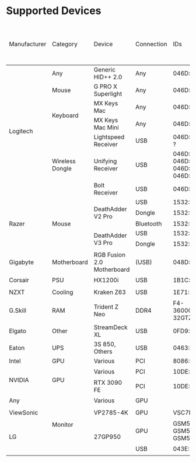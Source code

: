 # Supported Devices

<table>
<thead>
  <tr>
    <td rowspan="2">Manufacturer</td>
    <td rowspan="2">Category</td>
    <td rowspan="2">Device</td>
    <td rowspan="2">Connection</td>
    <td rowspan="2">IDs</td>
    <td colspan="3">Power</td>
    <td colspan="3">RGB Lighting</td>
    <td colspan="3">Mouse</td>
    <td colspan="2">Keyboard</td>
    <td colspan="4">Monitor</td>
    <td rowspan="2">Sensors</td>
    <td colspan="2">Cooling</td>
    <td>Motherboard</td>
    <td>GPU</td>
    <td>Wireless Dongle</td>
  </tr>
  <tr>
    <!-- Power -->
    <td>Battery Level</td>
    <td>Low Power Mode</td>
    <td>Idle Sleep</td>
    <!-- RGB Lighting -->
    <td>Unified</td>
    <td>Zones</td>
    <td>Persistence</td>
    <!-- Mouse -->
    <td>DPI</td>
    <td>DPI Presets</td>
    <td>Polling Rate</td>
    <!-- Keyboard -->
    <td>Modifier Key Notifications</td>
    <td>Backlight Notifications</td>
    <!-- Monitor -->
    <td>Brightness</td>
    <td>Contrast</td>
    <td>Audio Volume</td>
    <td>Input Source</td>
    <!-- Cooling -->
    <td>Fan Power</td>
    <td>Pump Power</td>
    <!-- Motherboard -->
    <td>SMBus</td>
    <!-- GPU -->
    <td>I2C</td>
    <!-- Wireless Dongle -->
    <td>Connected Devices</td>
  </tr>
</thead>
<tbody>
  <tr>
    <td rowspan="7">Logitech</td>
    <td>Any</td>
    <td>Generic HID++ 2.0</td>
    <td>Any</td>
    <td>046D:*</td>
    <td>✔️</td>
    <td>❌</td>
    <td>❌</td>
    <td>❌</td>
    <td>❌</td>
    <td>❌</td>
    <td>✔️</td>
    <td>🔍</td>
    <td>🔍</td>
    <td>✔️</td>
    <td>✔️</td>
    <td colspan="4"></td>
    <td></td>
    <td colspan="2"></td>
    <td></td>
    <td></td>
    <td>✔️</td>
  </tr>
  <tr>
    <td>Mouse</td>
    <td>G PRO X Superlight</td>
    <td>Any</td>
    <td>046D:*</td>
    <td>✔️</td>
    <td>❌</td>
    <td>❌</td>
    <td colspan="3"></td>
    <td>✔️</td>
    <td>🔍</td>
    <td>🔍</td>
    <td colspan="2"></td>
    <td colspan="4"></td>
    <td></td>
    <td colspan="2"></td>
    <td></td>
    <td></td>
    <td></td>
  </tr>
  <tr>
    <td rowspan="2">Keyboard</td>
    <td>MX Keys Mac</td>
    <td>Any</td>
    <td>046D:*</td>
    <td>✔️</td>
    <td>❌</td>
    <td>❌</td>
    <td colspan="3"></td>
    <td colspan="3"></td>
    <td>✔️</td>
    <td>✔️</td>
    <td colspan="4"></td>
    <td></td>
    <td colspan="2"></td>
    <td></td>
    <td></td>
    <td></td>
  </tr>
  <tr>
    <td>MX Keys Mac Mini</td>
    <td>Any</td>
    <td>046D:*</td>
    <td>✔️</td>
    <td>❌</td>
    <td>❌</td>
    <td colspan="3"></td>
    <td colspan="3"></td>
    <td>✔️</td>
    <td>✔️</td>
    <td colspan="4"></td>
    <td></td>
    <td colspan="2"></td>
    <td></td>
    <td></td>
    <td></td>
  </tr>
  <tr>
    <td rowspan="3">Wireless Dongle</td>
    <td>Lightspeed Receiver</td>
    <td>USB</td>
    <td>046D:C547 ?</td>
    <td colspan="3"></td>
    <td colspan="3"></td>
    <td colspan="3"></td>
    <td colspan="2"></td>
    <td colspan="4"></td>
    <td></td>
    <td colspan="2"></td>
    <td></td>
    <td></td>
    <td>✔️</td>
  </tr>
  <tr>
    <td>Unifying Receiver</td>
    <td>USB</td>
    <td>046D:C52B 046D:C531 046D:C532 046D:C534</td>
    <td colspan="3"></td>
    <td colspan="3"></td>
    <td colspan="3"></td>
    <td colspan="2"></td>
    <td colspan="4"></td>
    <td></td>
    <td colspan="2"></td>
    <td></td>
    <td></td>
    <td>✔️</td>
  </tr>
  <tr>
    <td>Bolt Receiver</td>
    <td>USB</td>
    <td>046D:C548</td>
    <td colspan="3"></td>
    <td colspan="3"></td>
    <td colspan="3"></td>
    <td colspan="2"></td>
    <td colspan="4"></td>
    <td></td>
    <td colspan="2"></td>
    <td></td>
    <td></td>
    <td>✔️</td>
  </tr>
  <tr>
    <td rowspan="5">Razer</td>
    <td rowspan="5">Mouse</td>
    <td rowspan="3">DeathAdder V2 Pro</td>
    <td>USB</td>
    <td>1532:007C</td>
    <td rowspan="3">✔️</td>
    <td rowspan="3">✔️</td>
    <td rowspan="3">✔️</td>
    <td rowspan="3">✔️</td>
    <td rowspan="3">❌</td>
    <td rowspan="3">✔️</td>
    <td rowspan="3">✔️</td>
    <td rowspan="3">💾</td>
    <td>💾</td>
    <td rowspan="3" colspan="2"></td>
    <td rowspan="3" colspan="4"></td>
    <td rowspan="3"></td>
    <td rowspan="3" colspan="2"></td>
    <td rowspan="3"></td>
    <td rowspan="3"></td>
    <td></td>
  </tr>
  <tr>
    <td>Dongle</td>
    <td>1532:007D</td>
    <td>💾</td>
    <td>✔️</td>
  </tr>
  <tr>
    <td>Bluetooth</td>
    <td>1532:008E</td>
    <td>❌</td>
    <td></td>
  </tr>
  <tr>
    <td rowspan="2">DeathAdder V3 Pro</td>
    <td>USB</td>
    <td>1532:00B6</td>
    <td rowspan="2">✔️</td>
    <td rowspan="2">✔️</td>
    <td rowspan="2">✔️</td>
    <td rowspan="2" colspan="3"></td>
    <td rowspan="2">✔️</td>
    <td rowspan="2">💾</td>
    <td rowspan="2">💾</td>
    <td rowspan="2" colspan="2"></td>
    <td rowspan="2" colspan="4"></td>
    <td rowspan="2"></td>
    <td rowspan="2" colspan="2"></td>
    <td rowspan="2"></td>
    <td rowspan="2"></td>
    <td></td>
  </tr>
  <tr>
    <td>Dongle</td>
    <td>1532:00B7</td>
    <td>✔️</td>
  </tr>
  <tr>
    <td>Gigabyte</td>
    <td>Motherboard</td>
    <td>RGB Fusion 2.0 Motherboard</td>
    <td>(USB)</td>
    <td>048D:5702</td>
    <td colspan="3"></td>
    <td>✔️</td>
    <td>✔️</td>
    <td>✔️</td>
    <td colspan="3"></td>
    <td colspan="2"></td>
    <td colspan="4"></td>
    <td>❌</td>
    <td>❌</td>
    <td></td>
    <td>✔️</td>
    <td></td>
    <td></td>
  </tr>
  <tr>
    <td>Corsair</td>
    <td>PSU</td>
    <td>HX1200i</td>
    <td>USB</td>
    <td>1B1C:1C08</td>
    <td colspan="3"></td>
    <td colspan="3"></td>
    <td colspan="3"></td>
    <td colspan="2"></td>
    <td colspan="4"></td>
    <td>✔️</td>
    <td>✔️</td>
    <td></td>
    <td></td>
    <td></td>
    <td></td>
  </tr>
  <tr>
    <td>NZXT</td>
    <td>Cooling</td>
    <td>Kraken Z63</td>
    <td>USB</td>
    <td>1E71:3008</td>
    <td colspan="3"></td>
    <td colspan="3"></td>
    <td colspan="3"></td>
    <td colspan="2"></td>
    <td>✔️</td>
    <td colspan="3"></td>
    <td>✔️</td>
    <td>✔️</td>
    <td>✔️</td>
    <td></td>
    <td></td>
    <td></td>
  </tr>
  <tr>
    <td>G.Skill</td>
    <td>RAM</td>
    <td>Trident Z Neo</td>
    <td>DDR4</td>
    <td>F4-3600C18-32GTZN</td>
    <td colspan="3"></td>
    <td>❌</td>
    <td>✔️</td>
    <td>✔️</td>
    <td colspan="3"></td>
    <td colspan="2"></td>
    <td colspan="4"></td>
    <td></td>
    <td colspan="2"></td>
    <td>✔️</td>
    <td></td>
    <td></td>
  </tr>
  <tr>
    <td>Elgato</td>
    <td>Other</td>
    <td>StreamDeck XL</td>
    <td>USB</td>
    <td>0FD9:006C</td>
    <td colspan="3"></td>
    <td colspan="3"></td>
    <td colspan="3"></td>
    <td colspan="2"></td>
    <td colspan="4"></td>
    <td></td>
    <td colspan="2"></td>
    <td></td>
    <td></td>
    <td></td>
  </tr>
  <tr>
    <td>Eaton</td>
    <td>UPS</td>
    <td>3S 850, Others</td>
    <td>USB</td>
    <td>0463:FFFF</td>
    <td>✔️</td>
    <td colspan="2"></td>
    <td colspan="3"></td>
    <td colspan="3"></td>
    <td colspan="2"></td>
    <td colspan="4"></td>
    <td>✔️</td>
    <td colspan="2"></td>
    <td></td>
    <td></td>
    <td></td>
  </tr>
  <tr>
    <td>Intel</td>
    <td>GPU</td>
    <td>Various</td>
    <td>PCI</td>
    <td>8086:*</td>
    <td colspan="3"></td>
    <td colspan="3"></td>
    <td colspan="3"></td>
    <td colspan="2"></td>
    <td colspan="4"></td>
    <td></td>
    <td colspan="2"></td>
    <td></td>
    <td>🔰</td>
    <td></td>
  </tr>
  <tr>
    <td rowspan="2">NVIDIA</td>
    <td rowspan="2">GPU</td>
    <td>Various</td>
    <td>PCI</td>
    <td>10DE:*</td>
    <td colspan="3"></td>
    <td colspan="3"></td>
    <td colspan="3"></td>
    <td colspan="2"></td>
    <td colspan="4"></td>
    <td>✔️</td>
    <td>❌</td>
    <td></td>
    <td></td>
    <td>✔️</td>
    <td></td>
  </tr>
  <tr>
    <td>RTX 3090 FE</td>
    <td>PCI</td>
    <td>10DE:2204</td>
    <td colspan="3"></td>
    <td>❌</td>
    <td>✔️</td>
    <td>❌</td>
    <td colspan="3"></td>
    <td colspan="2"></td>
    <td colspan="4"></td>
    <td>✔️</td>
    <td>❌</td>
    <td></td>
    <td></td>
    <td>✔️</td>
    <td></td>
  </tr>
  <tr>
    <td>Any</td>
    <td rowspan="4">Monitor</td>
    <td>Various</td>
    <td>GPU</td>
    <td></td>
    <td colspan="3"></td>
    <td colspan="3"></td>
    <td colspan="3"></td>
    <td colspan="2"></td>
    <td>✔️</td>
    <td>✔️</td>
    <td>✔️</td>
    <td>✔️</td>
    <td></td>
    <td colspan="2"></td>
    <td></td>
    <td></td>
    <td></td>
  </tr>
  <tr>
    <td>ViewSonic</td>
    <td>VP2785-4K</td>
    <td>GPU</td>
    <td>VSC7F34</td>
    <td colspan="3"></td>
    <td colspan="3"></td>
    <td colspan="3"></td>
    <td colspan="2"></td>
    <td>✔️</td>
    <td>✔️</td>
    <td>✔️</td>
    <td>✔️</td>
    <td></td>
    <td colspan="2"></td>
    <td></td>
    <td></td>
    <td></td>
  </tr>
  <tr>
    <td rowspan="2">LG</td>
    <td rowspan="2">27GP950</td>
    <td>GPU</td>
    <td>GSM5BBF GSM5BC0 GSM5BEE</td>
    <td rowspan="2" colspan="3"></td>
    <td colspan="3"></td>
    <td rowspan="2" colspan="3"></td>
    <td rowspan="2" colspan="2"></td>
    <td rowspan="2">✔️</td>
    <td rowspan="2">✔️</td>
    <td rowspan="2">✔️</td>
    <td rowspan="2">❌</td>
    <td rowspan="2"></td>
    <td rowspan="2" colspan="2"></td>
    <td rowspan="2"></td>
    <td rowspan="2"></td>
    <td rowspan="2"></td>
  </tr>
  <tr>
    <td>USB</td>
    <td>043E:9A8A</td>
    <td>✔️</td>
    <td>❌</td>
    <td>✔️</td>
  </tr>
  <!--
  <tr>
    <td>Manufacturer</td>
    <td>Category</td>
    <td>Name</td>
    <td>Connection</td>
    <td>IDs</td>
    <td colspan="3"></td>
    <td colspan="3"></td>
    <td colspan="3"></td>
    <td colspan="2"></td>
    <td colspan="4"></td>
    <td></td>
    <td colspan="2"></td>
    <td></td>
    <td></td>
    <td></td>
  </tr>
  -->
</tbody>
</table>
